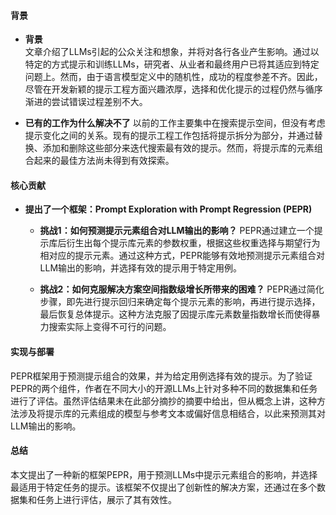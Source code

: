 #### 背景
- **背景**       
    文章介绍了LLMs引起的公众关注和想象，并将对各行各业产生影响。通过以特定的方式提示和训练LLMs，研究者、从业者和最终用户已将其适应到特定问题上。然而，由于语言模型定义中的随机性，成功的程度参差不齐。因此，尽管在开发新颖的提示工程方面兴趣浓厚，选择和优化提示的过程仍然与循序渐进的尝试错误过程差别不大。

- **已有的工作为什么解决不了**
    以前的工作主要集中在搜索提示空间，但没有考虑提示变化之间的关系。现有的提示工程工作包括将提示拆分为部分，并通过替换、添加和删除这些部分来迭代搜索最有效的提示。然而，将提示库的元素组合起来的最佳方法尚未得到有效探索。

#### 核心贡献
- **提出了一个框架：Prompt Exploration with Prompt Regression (PEPR)**
    - **挑战1：如何预测提示元素组合对LLM输出的影响？**
        PEPR通过建立一个提示库后衍生出每个提示库元素的参数权重，根据这些权重选择与期望行为相对应的提示元素。通过这种方式，PEPR能够有效地预测提示元素组合对LLM输出的影响，并选择有效的提示用于特定用例。

    - **挑战2：如何克服解决方案空间指数级增长所带来的困难？**
        PEPR通过简化步骤，即先进行提示回归来确定每个提示元素的影响，再进行提示选择，最后恢复总体提示。这种方法克服了因提示库元素数量指数增长而使得暴力搜索实际上变得不可行的问题。

#### 实现与部署
PEPR框架用于预测提示组合的效果，并为给定用例选择有效的提示。为了验证PEPR的两个组件，作者在不同大小的开源LLMs上针对多种不同的数据集和任务进行了评估。虽然评估结果未在此部分摘抄的摘要中给出，但从概念上讲，这种方法涉及将提示库的元素组成的模型与参考文本或偏好信息相结合，以此来预测其对LLM输出的影响。

#### 总结
本文提出了一种新的框架PEPR，用于预测LLMs中提示元素组合的影响，并选择最适用于特定任务的提示。该框架不仅提出了创新性的解决方案，还通过在多个数据集和任务上进行评估，展示了其有效性。